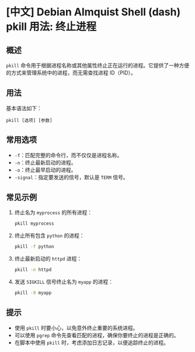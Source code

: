 # [中文] Debian Almquist Shell (dash) pkill 用法: 终止进程

## 概述
`pkill` 命令用于根据进程名称或其他属性终止正在运行的进程。它提供了一种方便的方式来管理系统中的进程，而无需查找进程 ID（PID）。

## 用法
基本语法如下：
```
pkill [选项] [参数]
```

## 常用选项
- `-f`：匹配完整的命令行，而不仅仅是进程名称。
- `-n`：终止最新启动的进程。
- `-o`：终止最早启动的进程。
- `-signal`：指定要发送的信号，默认是 `TERM` 信号。

## 常见示例
1. 终止名为 `myprocess` 的所有进程：
   ```bash
   pkill myprocess
   ```

2. 终止所有包含 `python` 的进程：
   ```bash
   pkill -f python
   ```

3. 终止最新启动的 `httpd` 进程：
   ```bash
   pkill -n httpd
   ```

4. 发送 `SIGKILL` 信号终止名为 `myapp` 的进程：
   ```bash
   pkill -9 myapp
   ```

## 提示
- 使用 `pkill` 时要小心，以免意外终止重要的系统进程。
- 可以使用 `pgrep` 命令先查看匹配的进程，确保你要终止的进程是正确的。
- 在脚本中使用 `pkill` 时，考虑添加日志记录，以便追踪终止的进程。